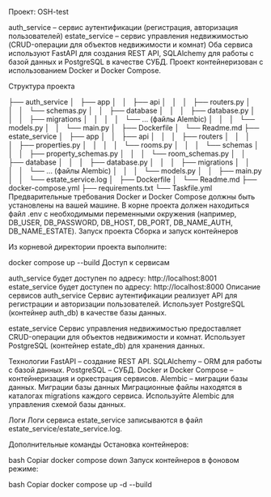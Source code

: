 Проект: OSH-test

auth_service – сервис аутентификации (регистрация, авторизация пользователей)
estate_service – сервис управления недвижимостью (CRUD-операции для объектов недвижимости и комнат)
Оба сервиса используют FastAPI для создания REST API, SQLAlchemy для работы с базой данных и PostgreSQL в качестве СУБД. Проект контейнеризован с использованием Docker и Docker Compose.

Структура проекта

├── auth_service
│   ├── app
│   │   ├── api
│   │   │   ├── routers.py
│   │   │   └── schemas.py
│   │   ├── database
│   │   │   ├── database.py
│   │   │   ├── migrations
│   │   │   │   └── ... (файлы Alembic)
│   │   │   └── models.py
│   │   └── main.py
│   ├── Dockerfile
│   └── Readme.md
├── estate_service
│   ├── app
│   │   ├── api
│   │   │   ├── routers
│   │   │   │   ├── properties.py
│   │   │   │   └── rooms.py
│   │   │   └── schemas
│   │   │       ├── property_schemas.py
│   │   │       └── room_schemas.py
│   │   ├── database
│   │   │   ├── database.py
│   │   │   ├── migrations
│   │   │   │   └── ... (файлы Alembic)
│   │   │   └── models.py
│   │   ├── main.py
│   │   └── estate_service.log
│   ├── Dockerfile
│   └── Readme.md
├── docker-compose.yml
├── requirements.txt
└── Taskfile.yml
Предварительные требования
Docker и Docker Compose должны быть установлены на вашей машине.
В корне проекта должен находиться файл .env с необходимыми переменными окружения (например, DB_USER, DB_PASSWORD, DB_HOST, DB_PORT, DB_NAME_AUTH, DB_NAME_ESTATE).
Запуск проекта
Сборка и запуск контейнеров

Из корневой директории проекта выполните:

docker compose up --build
Доступ к сервисам

auth_service будет доступен по адресу: http://localhost:8001
estate_service будет доступен по адресу: http://localhost:8000
Описание сервисов
auth_service
Сервис аутентификации реализует API для регистрации и авторизации пользователей.
Использует PostgreSQL (контейнер auth_db) в качестве базы данных.

estate_service
Сервис управления недвижимостью предоставляет CRUD-операции для объектов недвижимости и комнат.
Использует PostgreSQL (контейнер estate_db) для хранения данных.

Технологии
FastAPI – создание REST API.
SQLAlchemy – ORM для работы с базой данных.
PostgreSQL – СУБД.
Docker и Docker Compose – контейнеризация и оркестрация сервисов.
Alembic – миграции базы данных.
Миграции базы данных
Миграционные файлы находятся в каталогах migrations каждого сервиса. Используйте Alembic для управления схемой базы данных.

Логи
Логи сервиса estate_service записываются в файл estate_service/estate_service.log.

Дополнительные команды
Остановка контейнеров:

bash
Copiar
docker compose down
Запуск контейнеров в фоновом режиме:

bash
Copiar
docker compose up -d --build
